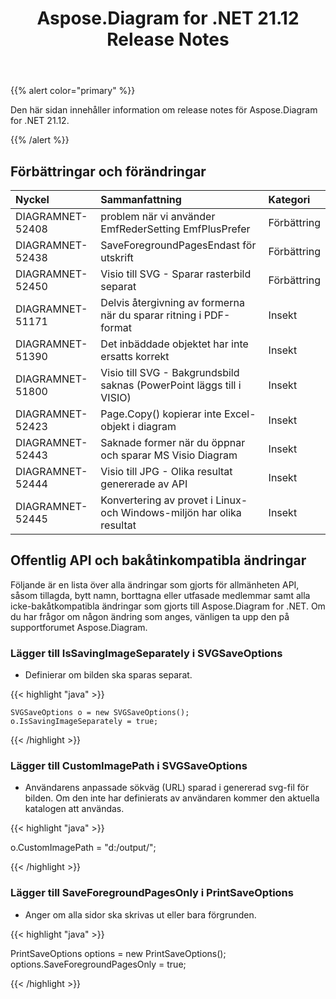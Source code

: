 ﻿---
title: Aspose.Diagram for .NET 21.12 Release Notes
type: docs
weight: 1
url: /sv/net/aspose-diagram-for-net-21-12-release-notes/
---
{{% alert color="primary" %}} 

Den här sidan innehåller information om release notes för Aspose.Diagram for .NET 21.12.

{{% /alert %}} 
## **Förbättringar och förändringar**

|**Nyckel**|**Sammanfattning**|**Kategori**|
|:- |:- |:- |
|DIAGRAMNET-52408|problem när vi använder EmfRederSetting EmfPlusPrefer|Förbättring|
|DIAGRAMNET-52438|SaveForegroundPagesEndast för utskrift|Förbättring|
|DIAGRAMNET-52450|Visio till SVG - Sparar rasterbild separat|Förbättring|
|DIAGRAMNET-51171|Delvis återgivning av formerna när du sparar ritning i PDF-format|Insekt|
|DIAGRAMNET-51390|Det inbäddade objektet har inte ersatts korrekt|Insekt|
|DIAGRAMNET-51800|Visio till SVG - Bakgrundsbild saknas (PowerPoint läggs till i VISIO)|Insekt|
|DIAGRAMNET-52423|Page.Copy() kopierar inte Excel-objekt i diagram|Insekt|
|DIAGRAMNET-52443|Saknade former när du öppnar och sparar MS Visio Diagram|Insekt|
|DIAGRAMNET-52444|Visio till JPG - Olika resultat genererade av API|Insekt|
|DIAGRAMNET-52445|Konvertering av provet i Linux- och Windows-miljön har olika resultat|Insekt|

## **Offentlig API och bakåtinkompatibla ändringar**
Följande är en lista över alla ändringar som gjorts för allmänheten API, såsom tillagda, bytt namn, borttagna eller utfasade medlemmar samt alla icke-bakåtkompatibla ändringar som gjorts till Aspose.Diagram for .NET. Om du har frågor om någon ändring som anges, vänligen ta upp den på supportforumet Aspose.Diagram.


### **Lägger till IsSavingImageSeparately i SVGSaveOptions**
- Definierar om bilden ska sparas separat.

{{< highlight "java" >}}

    SVGSaveOptions o = new SVGSaveOptions();
    o.IsSavingImageSeparately = true;

{{< /highlight >}}


### **Lägger till CustomImagePath i SVGSaveOptions**
- Användarens anpassade sökväg (URL) sparad i genererad svg-fil för bilden. Om den inte har definierats av användaren kommer den aktuella katalogen att användas.

{{< highlight "java" >}}

  o.CustomImagePath = "d:/output/";

{{< /highlight >}}

### **Lägger till SaveForegroundPagesOnly i PrintSaveOptions**
- Anger om alla sidor ska skrivas ut eller bara förgrunden.

{{< highlight "java" >}}

 PrintSaveOptions options = new PrintSaveOptions();
 options.SaveForegroundPagesOnly = true;

{{< /highlight >}}
